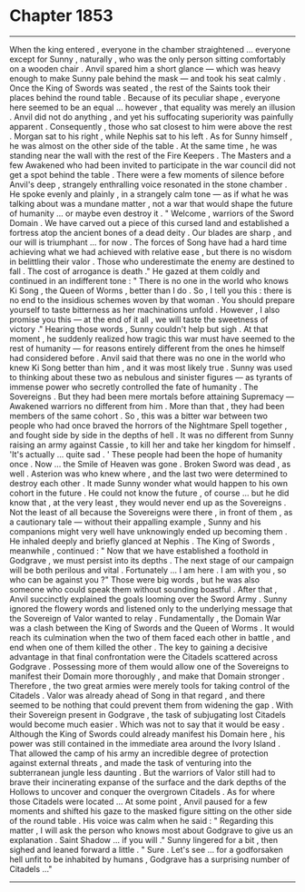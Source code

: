 
# Chapter 1853


---

When the king entered , everyone in the chamber straightened … everyone except for Sunny , naturally , who was the only person sitting comfortably on a wooden chair . Anvil spared him a short glance — which was heavy enough to make Sunny pale behind the mask — and took his seat calmly .
Once the King of Swords was seated , the rest of the Saints took their places behind the round table . Because of its peculiar shape , everyone here seemed to be an equal … however , that equality was merely an illusion . Anvil did not do anything , and yet his suffocating superiority was painfully apparent .
Consequently , those who sat closest to him were above the rest . Morgan sat to his right , while Nephis sat to his left . As for Sunny himself , he was almost on the other side of the table .
At the same time , he was standing near the wall with the rest of the Fire Keepers . The Masters and a few Awakened who had been invited to participate in the war council did not get a spot behind the table .
There were a few moments of silence before Anvil's deep , strangely enthralling voice resonated in the stone chamber . He spoke evenly and plainly , in a strangely calm tone — as if what he was talking about was a mundane matter , not a war that would shape the future of humanity … or maybe even destroy it .
" Welcome , warriors of the Sword Domain . We have carved out a piece of this cursed land and established a fortress atop the ancient bones of a dead deity . Our blades are sharp , and our will is triumphant … for now . The forces of Song have had a hard time achieving what we had achieved with relative ease , but there is no wisdom in belittling their valor . Those who underestimate the enemy are destined to fall . The cost of arrogance is death ."
He gazed at them coldly and continued in an indifferent tone :
" There is no one in the world who knows Ki Song , the Queen of Worms , better than I do . So , I tell you this : there is no end to the insidious schemes woven by that woman . You should prepare yourself to taste bitterness as her machinations unfold . However , I also promise you this — at the end of it all , we will taste the sweetness of victory ."
Hearing those words , Sunny couldn't help but sigh .
At that moment , he suddenly realized how tragic this war must have seemed to the rest of humanity — for reasons entirely different from the ones he himself had considered before .
Anvil said that there was no one in the world who knew Ki Song better than him , and it was most likely true . Sunny was used to thinking about these two as nebulous and sinister figures — as tyrants of immense power who secretly controlled the fate of humanity . The Sovereigns .
But they had been mere mortals before attaining Supremacy — Awakened warriors no different from him . More than that , they had been members of the same cohort .
So , this was a bitter war between two people who had once braved the horrors of the Nightmare Spell together , and fought side by side in the depths of hell . It was no different from Sunny raising an army against Cassie , to kill her and take her kingdom for himself .
'It's actually … quite sad . '
These people had been the hope of humanity once . Now … the Smile of Heaven was gone . Broken Sword was dead , as well . Asterion was who knew where , and the last two were determined to destroy each other .
It made Sunny wonder what would happen to his own cohort in the future .
He could not know the future , of course … but he did know that , at the very least , they would never end up as the Sovereigns . Not the least of all because the Sovereigns were there , in front of them , as a cautionary tale — without their appalling example , Sunny and his companions might very well have unknowingly ended up becoming them .
He inhaled deeply and briefly glanced at Nephis .
The King of Swords , meanwhile , continued :
" Now that we have established a foothold in Godgrave , we must persist into its depths . The next stage of our campaign will be both perilous and vital . Fortunately … I am here . I am with you , so who can be against you ?"
Those were big words , but he was also someone who could speak them without sounding boastful .
After that , Anvil succinctly explained the goals looming over the Sword Army . Sunny ignored the flowery words and listened only to the underlying message that the Sovereign of Valor wanted to relay .
Fundamentally , the Domain War was a clash between the King of Swords and the Queen of Worms . It would reach its culmination when the two of them faced each other in battle , and end when one of them killed the other .
The key to gaining a decisive advantage in that final confrontation were the Citadels scattered across Godgrave . Possessing more of them would allow one of the Sovereigns to manifest their Domain more thoroughly , and make that Domain stronger .
Therefore , the two great armies were merely tools for taking control of the Citadels .
Valor was already ahead of Song in that regard , and there seemed to be nothing that could prevent them from widening the gap . With their Sovereign present in Godgrave , the task of subjugating lost Citadels would become much easier .
Which was not to say that it would be easy .
Although the King of Swords could already manifest his Domain here , his power was still contained in the immediate area around the Ivory Island . That allowed the camp of his army an incredible degree of protection against external threats , and made the task of venturing into the subterranean jungle less daunting . But the warriors of Valor still had to brave their incinerating expanse of the surface and the dark depths of the Hollows to uncover and conquer the overgrown Citadels .
As for where those Citadels were located …
At some point , Anvil paused for a few moments and shifted his gaze to the masked figure sitting on the other side of the round table .
His voice was calm when he said :
" Regarding this matter , I will ask the person who knows most about Godgrave to give us an explanation . Saint Shadow … if you will ."
Sunny lingered for a bit , then sighed and leaned forward a little .
" Sure . Let's see … for a godforsaken hell unfit to be inhabited by humans , Godgrave has a surprising number of Citadels …"

---

